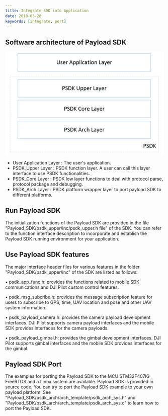 ```yaml
---
title: Integrate SDK into Application
date: 2018-03-28
keywords: [integrate, port]
---
```


## Software architecture of Payload SDK
![](../images/guide/integrate_sdk/psdk_architecture.png)

- User Application Layer : The user's application.
- PSDK_Upper Layer : PSDK function layer. A user can call this layer interface to use PSDK functionalities.
- PSDK_Core Layer : PSDK low layer functions to deal with protocol parse, protocol package and debugging.
- PSDK_Arch Layer : PSDK platform wrapper layer to port payload SDK to different platforms.

## Run Payload SDK
The initialization functions of the Payload SDK are provided in the file "Payload_SDK/psdk_upper/inc/psdk_upper.h file" of the SDK. You can refer to the function interface description to incorporate and establish the Payload SDK running environment for your application.

## Use Payload SDK features
The major interface header files for various features in the folder "Payload_SDK/psdk_upper/inc" of the SDK are listed as follows:

•	psdk_app_func.h: provides the functions related to mobile SDK communications and DJI Pilot custom control features.
 
•	psdk_msg_subcribe.h: provides the message subscription feature for users to subscribe to GPS, time, UAV location and pose and other UAV system information. 

•	psdk_payload_camera.h: provides the camera payload development interfaces. DJI Pilot supports camera payload interfaces and the mobile SDK provides interfaces for the camera payloads. 

•	psdk_payload_gimbal.h: provides the gimbal development interfaces. DJI Pilot supports gimbal interfaces and the mobile SDK provides interfaces for the gimbal.

## Payload SDK Port
The examples for porting the Payload SDK to the MCU STM32F407IG FreeRTOS and a Linux system are available. Payload SDK is provided in source code. You can try to port the Payload SDK example to your own payload platform.  See "Payload_SDK/psdk_arch/arch_template/psdk_arch_sys.h" and "Payload_SDK/psdk_arch/arch_template/psdk_arch_sys.c" to learn how to port the Payload SDK.
